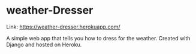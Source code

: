 # weather-Dresser
Link: https://weather-dresser.herokuapp.com/

A simple web app that tells you how to dress for the weather. Created with Django and hosted on Heroku.
